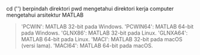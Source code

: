 cd ('') berpindah direktori
pwd mengetahui direktori kerja
computer mengetahui arsitektur MATLAB
> 'PCWIN': MATLAB 32-bit pada Windows.
'PCWIN64': MATLAB 64-bit pada Windows.
'GLNX86': MATLAB 32-bit pada Linux.
'GLNXA64': MATLAB 64-bit pada Linux.
'MACI': MATLAB 32-bit pada macOS (versi lama).
'MACI64': MATLAB 64-bit pada macOS.

